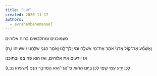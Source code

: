```yaml
---
title: "הנני"
created: 2020-11-17
authors: 
  - avrahambenemanuel
---
```


כשמוכנים ומתלבשים ברוח אלוהים

וָאֶשְׁמַ֞ע אֶת־ק֤וֹל אֲדֹנָי֙ אֹמֵ֔ר אֶת־מִ֥י אֶשְׁלַ֖ח וּמִ֣י יֵֽלֶךְ־לָ֑נוּ וָאֹמַ֖ר הִנְנִ֥י שְׁלָחֵֽנִי׃ (ישעיהו ו,ח)

אז יודעים את אלוהים, ואז הוא פה בנו ובתוכנו

לָכֵ֛ן יֵדַ֥ע עַמִּ֖י שְׁמִ֑י לָכֵן֙ בַּיֹּ֣ום הַה֔וּא כִּֽי־אֲנִי־ה֥וּא הַֽמְדַבֵּ֖ר הִנֵּֽנִי׃ (ישעיהו נב,ו)
